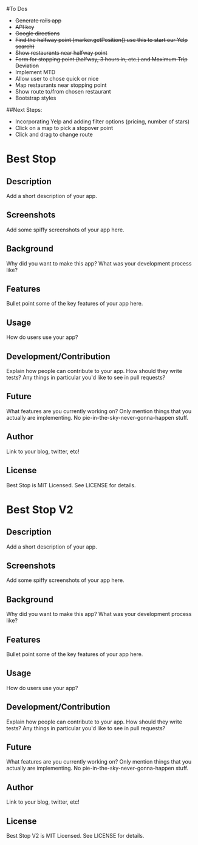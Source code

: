 #To Dos
* ~~Generate rails app~~
* ~~API key~~
* ~~Google directions~~
* ~~Find the halfway point (marker.getPosition() use this to start our Yelp search)~~
* ~~Show restaurants near halfway point~~
* ~~Form for stopping point (halfway, 3 hours in, etc.) and Maximum Trip Deviation~~
* Implement MTD
* Allow user to chose quick or nice
* Map restaurants near stopping point
* Show route to/from chosen restaurant
* Bootstrap styles

##Next Steps:
* Incorporating Yelp and adding filter options (pricing, number of stars)
* Click on a map to pick a stopover point
* Click and drag to change route

# Best Stop

## Description

Add a short description of your app.

## Screenshots

Add some spiffy screenshots of your app here.

## Background

Why did you want to make this app? What was your development process
like?

## Features

Bullet point some of the key features of your app here.

## Usage

How do users use your app?

## Development/Contribution

Explain how people can contribute to your app. How should they write tests?
Any things in particular you'd like to see in pull requests?

## Future

What features are you currently working on? Only mention things that you
actually are implementing. No pie-in-the-sky-never-gonna-happen stuff.

## Author

Link to your blog, twitter, etc!

## License

Best Stop is MIT Licensed. See LICENSE for details.

# Best Stop V2

## Description

Add a short description of your app.

## Screenshots

Add some spiffy screenshots of your app here.

## Background

Why did you want to make this app? What was your development process
like?

## Features

Bullet point some of the key features of your app here.

## Usage

How do users use your app?

## Development/Contribution

Explain how people can contribute to your app. How should they write tests?
Any things in particular you'd like to see in pull requests?

## Future

What features are you currently working on? Only mention things that you
actually are implementing. No pie-in-the-sky-never-gonna-happen stuff.

## Author

Link to your blog, twitter, etc!

## License

Best Stop V2 is MIT Licensed. See LICENSE for details.